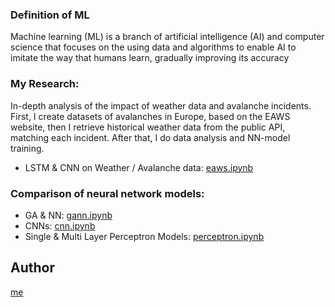 ### Definition of ML
Machine learning (ML) is a branch of artificial intelligence (AI) and computer science that focuses on the using data and algorithms to enable AI to imitate the way that humans learn, gradually improving its accuracy

### My Research:
In-depth analysis of the impact of weather data and avalanche incidents. First, I create datasets of avalanches in Europe, based on the EAWS website, then I retrieve historical weather data from the public API, matching each incident. After that, I do data analysis and NN-model training.
- LSTM & CNN on Weather / Avalanche data: [eaws.ipynb](https://colab.research.google.com/github/cwirex/NeuralNetworks/blob/main/cnn.ipynb)

### Comparison of neural network models:
- GA & NN: [gann.ipynb](https://colab.research.google.com/github/cwirex/NeuralNetworks/blob/main/gann.ipynb)
- CNNs: [cnn.ipynb](https://colab.research.google.com/github/cwirex/NeuralNetworks/blob/main/cnn.ipynb)
- Single & Multi Layer Perceptron Models: [perceptron.ipynb](https://colab.research.google.com/github/cwirex/NeuralNetworks/blob/main/cnn.ipynb)

## Author
[me](https://github.com/cwirex)

